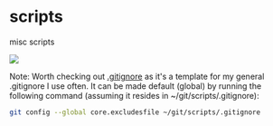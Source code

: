 # scripts

misc scripts

<a href="https://codeclimate.com/github/sammcj/scripts"><img src="https://codeclimate.com/github/sammcj/scripts/badges/issue_count.svg" /></a>

Note: Worth checking out [.gitignore](.gitignore) as it's a template for my general .gitignore I use often.
It can be made default (global) by running the following command (assuming it resides in ~/git/scripts/.gitignore):

```bash
git config --global core.excludesfile ~/git/scripts/.gitignore
```
